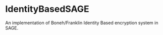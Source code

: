 IdentityBasedSAGE
=================

An implementation of Boneh/Franklin Identity Based encryption system in SAGE.